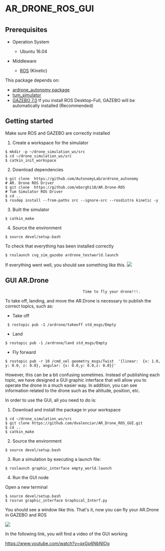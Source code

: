 # AR_DRONE_ROS_GUI
#


## Prerequisites
* Operation System
  * Ubuntu 16.04
  
* Middleware 
  * [ROS](http://wiki.ros.org/kinetic/Installation/Ubuntu) (Kinetic)

This package depends on:
* [ardrone_autonomy package](https://github.com/AutonomyLab/ardrone_autonomy)
* [tum_simulator](https://github.com/eborghi10/AR.Drone-ROS)
* [GAZEBO 7.0](http://gazebosim.org/) If you install ROS Desktop-Full, GAZEBO will be automatically installed (Recommended)

## Getting started

Make sure ROS and GAZEBO are correctly installed

1. Create a workspace for the simulator

```
$ mkdir -p ~/drone_simulation_ws/src
$ cd ~/drone_simulation_ws/src
$ catkin_init_workspace
```

2. Download dependencies

```
$ git clone  https://github.com/AutonomyLab/ardrone_autonomy          # AR. Drone ROS Driver
$ git clone  https://github.com/eborghi10/AR.Drone-ROS                # Tum Simulator ROS Driver
$ cd ..
$ rosdep install --from-paths src --ignore-src --rosdistro kinetic -y

```

3. Built the simulator

```
$ catkin_make 

```

4. Source the environment 

```
$ source devel/setup.bash

```

To check that everything has been installed correctly

```
$ roslaunch cvg_sim_gazebo ardrone_testworld.launch

```

If everything went well, you should see something like this.
![](https://github.com/dvalenciar/AR_Drone_ROS_GUI/blob/master/pics/pic_1.jpg)


## GUI AR.Drone
                                       Time to fly your drone!!!.

To take off, landing, and move the  AR.Drone is necessary to publish the correct topics, such as: 

* Take off
 ```
  $ rostopic pub -1 /ardrone/takeoff std_msgs/Empty
  ```
 * Land 
  ```
  $ rostopic pub -1 /ardrone/land std_msgs/Empty
  ```
 * Fly forward
 ```
 $ rostopic pub -r 10 /cmd_vel geometry_msgs/Twist  '{linear:  {x: 1.0, y: 0.0, z: 0.0}, angular: {x: 0.0,y: 0.0,z: 0.0}}'
 ```

However, this can be a bit confusing sometimes. Instead of publishing each topic, we have designed a GUI graphic interface that will allow you to operate the drone in a much easier way. In addition, you can see information related to the drone such as the  altitude, position, etc.

In order to use the GUI, all you need to do is:

1. Download and install the package in your workspace

```
$ cd ~/drone_simulation_ws/src
$ git clone https://github.com/dvalenciar/AR_Drone_ROS_GUI.git
$ cd ..
$ catkin_make 
```

2. Source the environment 
```
$ source devel/setup.bash
```

3. Run a simulation by executing a launch file:
```
$ roslaunch graphic_interface empty_world.launch 
```

4. Run the GUI node

Open a new terminal 
```
$ source devel/setup.bash
$ rosrun graphic_interface Graphical_Interf.py
```
You should see a window like this. That's it, now you can fly your AR.Drone in GAZEBO and ROS

![](https://github.com/dvalenciar/AR_Drone_ROS_GUI/blob/master/pics/pic_22.png)



In the following link, you will find  a video of the GUI  working

https://www.youtube.com/watch?v=qxGp6NbNIOg

